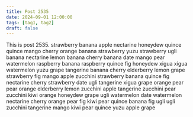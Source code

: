 ```yaml
---
title: Post 2535
date: 2024-09-01 12:00:00
tags: [tag1, tag2]
draft: false
---
```

This is post 2535.
strawberry
banana
apple
nectarine
honeydew
quince
quince
mango
cherry
orange
banana
strawberry
yuzu
strawberry
ugli
banana
nectarine
lemon
banana
cherry
banana
date
mango
pear
watermelon
raspberry
banana
raspberry
quince
fig
honeydew
xigua
xigua
watermelon
yuzu
grape
tangerine
banana
cherry
elderberry
lemon
grape
strawberry
fig
mango
apple
zucchini
strawberry
banana
quince
fig
nectarine
cherry
strawberry
date
ugli
tangerine
xigua
grape
orange
pear
pear
orange
elderberry
lemon
zucchini
apple
tangerine
zucchini
pear
zucchini
kiwi
orange
honeydew
grape
ugli
watermelon
date
watermelon
nectarine
cherry
orange
pear
fig
kiwi
pear
quince
banana
fig
ugli
ugli
zucchini
tangerine
mango
kiwi
pear
quince
yuzu
apple
grape
